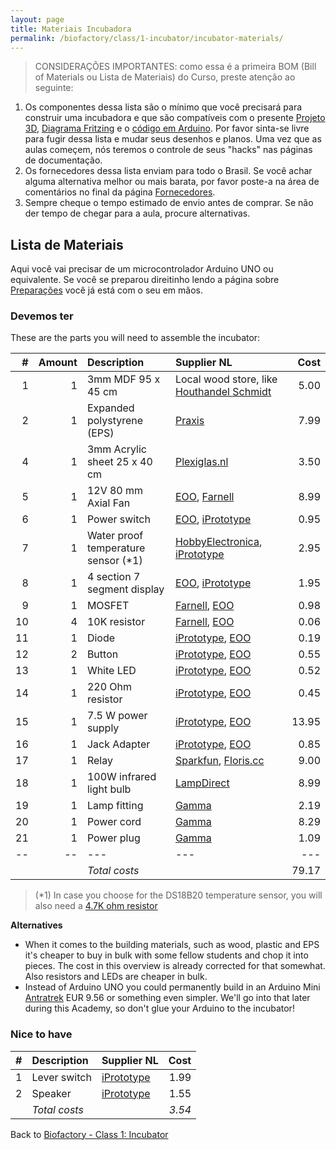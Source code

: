 ```yaml
---
layout: page
title: Materiais Incubadora
permalink: /biofactory/class/1-incubator/incubator-materials/
---
```


> CONSIDERAÇÕES IMPORTANTES: como essa é a primeira BOM (Bill of Materials ou Lista de Materiais) do Curso, preste atenção ao seguinte:

1. Os componentes dessa lista são o mínimo que você precisará para construir uma incubadora e que são compatíveis com o presente [Projeto 3D](/biofactory/class/1/Incubator-Sketchup.skp), [Diagrama Fritzing](/biofactory/class/1/Incubator-Fritzing.fzz) e o [código em Arduino](/biofactory/class/1/Incubator-Arduino.txt). Por favor sinta-se livre para fugir dessa lista e mudar seus desenhos e planos. Uma vez que as aulas começem, nós teremos o controle de seus "hacks" nas páginas de documentação.
2. Os fornecedores dessa lista enviam para todo o Brasil. Se você achar alguma alternativa melhor ou mais barata, por favor poste-a na área de comentários no final da página [Fornecedores](suppliers/).
3. Sempre cheque o tempo estimado de envio antes de comprar. Se não der tempo de chegar para a aula, procure alternativas.

## Lista de Materiais

Aqui você vai precisar de um microcontrolador Arduino UNO ou equivalente. Se você se preparou direitinho lendo a página sobre  [Preparações](/biofactory/preparations/) você já está com o seu em mãos.

### Devemos ter

These are the parts you will need to assemble the incubator:

|#|Amount|Description|Supplier NL|Cost|
|-:|----:|:---------|:-------|---:|
|1|1|3mm MDF 95 x 45 cm|Local wood store, like [Houthandel Schmidt](https://www.google.com/maps/dir/Waag+Society,+Nieuwmarkt,+Amsterdam,+Netherlands/Houthandel+Schmidt,+Oudezijds+Achterburgwal+53,+1012+DB+Amsterdam,+Netherlands/@52.3732195,4.8971869,17z/data=!3m1!4b1!4m13!4m12!1m5!1m1!1s0x47c609b93deae857:0xa3c3b57e66c44946!2m2!1d4.900298!2d52.372807!1m5!1m1!1s0x47c609b901ad7703:0x6d511a1e0f5be9c2!2m2!1d4.89915!2d52.373417)|5.00|
|2|1|Expanded polystyrene (EPS)|[Praxis](https://www.praxis.nl/bouwmaterialen/isolatie/isolatie/isolatieplaat-eps-60-100-x-50-x-5cm-5-stuks/5322572)|7.99|
|4|1|3mm Acrylic sheet 25 x 40 cm|[Plexiglas.nl](http://www.plexiglas.nl/shop/plexiglas-helder-3-mm)|3.50|
|5|1|12V 80 mm Axial Fan|[EOO](http://www.eoo-bv.nl/index.php?_a=viewProd&productId=13244), [Farnell](http://nl.farnell.com/bisonic/sp802512l-03/fan-80x25mm-12vdc/dp/1832326)|8.99|
|6|1|Power switch|[EOO](http://www.eoo-bv.nl/index.php?_a=viewProd&productId=11596), [iPrototype](https://iprototype.nl/products/components/buttons-switches/rocker-switch-large)|0.95|
|7|1|Water proof temperature sensor (*1)|[HobbyElectronica](http://www.hobbyelectronica.nl/product/ds18b20-waterdicht/), [iPrototype](https://iprototype.nl/products/components/sensors/waterproof-tmp-sensor-10k)|2.95|
|8|1|4 section 7 segment display|[EOO](http://www.eoo-bv.nl/index.php?_a=viewProd&productId=8390), [iPrototype](https://iprototype.nl/products/components/led-lcd/led-bar-4xsegment-red)|1.95|
|9|1|MOSFET|[Farnell](http://nl.farnell.com/stmicroelectronics/stp36nf06l/mosfet-n-logic-to-220/dp/9935614?CMP=i-bf9f-00001000), [EOO](http://www.eoo-bv.nl/index.php?_a=viewProd&productId=1279)|0.98|
|10|4|10K resistor|[Farnell](http://nl.farnell.com/te-connectivity/cfr16j10k/resistor-carbon-10k-0-25w-5/dp/2329474), [EOO](http://www.eoo-bv.nl/index.php?_a=viewProd&productId=13492)|0.06|
|11|1|Diode|[iPrototype](https://iprototype.nl/products/components/overige/diode), [EOO](http://www.eoo-bv.nl/index.php?_a=viewProd&productId=10717)|0.19|
|12|2|Button|[iPrototype](https://iprototype.nl/products/components/buttons-switches/momentary-push-button), [EOO](http://www.eoo-bv.nl/index.php?_a=viewProd&productId=14721)|0.55|
|13|1|White LED|[iPrototype](https://iprototype.nl/products/components/led-lcd/ledwit), [EOO](http://www.eoo-bv.nl/index.php?_a=viewProd&productId=9088)|0.52|
|14|1|220 Ohm resistor|[iPrototype](https://iprototype.nl/products/components/resistors/220R), [EOO](http://www.eoo-bv.nl/index.php?_a=viewProd&productId=5785)|0.45|
|15|1|7.5 W power supply|[iPrototype](https://iprototype.nl/products/accessoires/power/adapter), [EOO](http://www.eoo-bv.nl/index.php?_a=viewProd&productId=11642)|13.95|
|16|1|Jack Adapter|[iPrototype](https://iprototype.nl/products/accessoires/power/DC-barrel-jack-adapter), [EOO](http://www.eoo-bv.nl/index.php?_a=viewProd&productId=3298)|0.85|
|17|1|Relay|[Sparkfun](https://www.sparkfun.com/products/11042), [Floris.cc](http://floris.cc/shop/en/general-components/591-beefcake-relay-control-kit-.html)|9.00|
|18|1|100W infrared light bulb|[LampDirect](https://www.lampdirect.nl/philips-par38-ir-100w-e27-230v-red)|8.99|
|19|1|Lamp fitting|[Gamma](https://www.gamma.nl/assortiment/gamma-lamphouder-zwart/p/B456234)|2.19|
|20|1|Power cord|[Gamma](https://www.gamma.nl/assortiment/gamma-huishoudsnoer-rond-3x1-5-mm-wit-5-m/p/B457211)|8.29|
|21|1|Power plug|[Gamma](https://www.gamma.nl/assortiment/stekker-wit/p/B306915)|1.09|
|--|--|---|---|---|
|||*Total costs*||79.17|

> (*1) In case you choose for the DS18B20 temperature sensor, you will also need a [4.7K ohm resistor](https://www.iprototype.nl/products/components/resistors/4K7) 

**Alternatives**

* When it comes to the building materials, such as wood, plastic and EPS it's cheaper to buy in bulk with some fellow students and chop it into pieces. The cost in this overview is already corrected for that somewhat. Also resistors and LEDs are cheaper in bulk.
* Instead of Arduino UNO you could permanently build in an Arduino Mini [Antratrek](http://www.antratek.nl/arduino-pro-mini-328-5v-16mhz) EUR 9.56 or something even simpler. We'll go into that later during this Academy, so don't glue your Arduino to the incubator!

### Nice to have

|#|Description|Supplier NL|Cost|
|-:|:---------|:-------|---:|
|1|Lever switch|[iPrototype](https://iprototype.nl/products/components/buttons-switches/micro-switch-right-lever)|1.99|
|2|Speaker|[iPrototype](https://iprototype.nl/products/components/overige/piezo)|1.55|
||*Total costs*||*3.54*|

Back to [Biofactory - Class 1: Incubator](/biofactory/class/1-incubator/)
